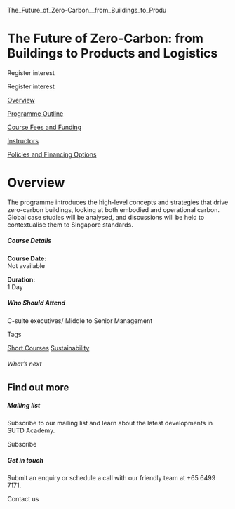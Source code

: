 The_Future_of_Zero-Carbon__from_Buildings_to_Produ



The Future of Zero-Carbon: from Buildings to Products and Logistics
===================================================================

Register interest

Register interest

[Overview](/course/the-future-of-zero-carbon-from-buildings-to-products-and-logistics/#tabs)

[Programme Outline](/course/the-future-of-zero-carbon-from-buildings-to-products-and-logistics/programme-outline/#tabs)

[Course Fees and Funding](/course/the-future-of-zero-carbon-from-buildings-to-products-and-logistics/course-fees-and-funding/#tabs)

[Instructors](/course/the-future-of-zero-carbon-from-buildings-to-products-and-logistics/instructors/#tabs)

[Policies and Financing Options](/course/the-future-of-zero-carbon-from-buildings-to-products-and-logistics/policies-and-financing-options/#tabs)

Overview
========

The programme introduces the high-level concepts and strategies that drive zero-carbon buildings, looking at both embodied and operational carbon. Global case studies will be analysed, and discussions will be held to contextualise them to Singapore standards.

##### **Course Details**

**Course Date:**  
Not available

**Duration:**  
1 Day

##### **Who Should Attend**

C-suite executives/ Middle to Senior Management

Tags

[Short Courses](/admissions/academy/courses-and-modules/?academy-type-course=780)
[Sustainability](/admissions/academy/courses-and-modules/?discipline=833)

###### What’s next

Find out more
-------------

##### Mailing list

Subscribe to our mailing list and learn about the latest developments in SUTD Academy.

Subscribe

##### Get in touch

Submit an enquiry or schedule a call with our friendly team at +65 6499 7171.

Contact us

